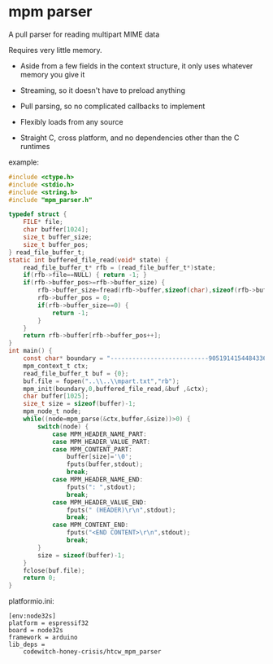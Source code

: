 # mpm parser

A pull parser for reading multipart MIME data

Requires very little memory.

- Aside from a few fields in the context structure, it only uses whatever memory you give it

- Streaming, so it doesn't have to preload anything

- Pull parsing, so no complicated callbacks to implement

- Flexibly loads from any source

- Straight C, cross platform, and no dependencies other than the C runtimes

example:
```c
#include <ctype.h>
#include <stdio.h>
#include <string.h>
#include "mpm_parser.h"

typedef struct {
    FILE* file;
    char buffer[1024];
    size_t buffer_size;
    size_t buffer_pos;
} read_file_buffer_t;
static int buffered_file_read(void* state) {
    read_file_buffer_t* rfb = (read_file_buffer_t*)state;
    if(rfb->file==NULL) { return -1; }
    if(rfb->buffer_pos>=rfb->buffer_size) {
        rfb->buffer_size=fread(rfb->buffer,sizeof(char),sizeof(rfb->buffer),rfb->file);
        rfb->buffer_pos = 0;
        if(rfb->buffer_size==0) { 
            return -1;
        }
    }
    return rfb->buffer[rfb->buffer_pos++];
}
int main() {
    const char* boundary = "---------------------------90519141544843365972754266";
    mpm_context_t ctx;
    read_file_buffer_t buf = {0};
    buf.file = fopen("..\\..\\mpart.txt","rb");
    mpm_init(boundary,0,buffered_file_read,&buf ,&ctx);
    char buffer[1025];
    size_t size = sizeof(buffer)-1;
    mpm_node_t node;
    while((node=mpm_parse(&ctx,buffer,&size))>0) {
        switch(node) {
            case MPM_HEADER_NAME_PART:
            case MPM_HEADER_VALUE_PART:
            case MPM_CONTENT_PART:
                buffer[size]='\0';
                fputs(buffer,stdout);
                break;
            case MPM_HEADER_NAME_END:
                fputs(": ",stdout);
                break;
            case MPM_HEADER_VALUE_END:
                fputs(" (HEADER)\r\n",stdout);
                break;
            case MPM_CONTENT_END:
                fputs("<END CONTENT>\r\n",stdout);
                break;
        }
        size = sizeof(buffer)-1;
    }
    fclose(buf.file);
    return 0;
}
```

platformio.ini:
```
[env:node32s]
platform = espressif32
board = node32s
framework = arduino
lib_deps = 
	codewitch-honey-crisis/htcw_mpm_parser
```